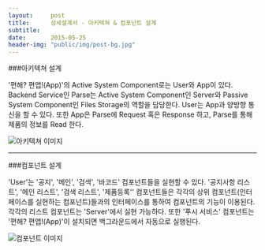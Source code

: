 ```yaml
---
layout:     post
title:      상세설계서 - 아키텍쳐 & 컴포넌트 설계
subtitle:   
date:       2015-05-25
header-img: "public/img/post-bg.jpg"
---
```


###아키텍쳐 설계  

'편해? 편앱!(App)'의 Active System Component로는 User와 App이 있다. Backend Service인 Parse는 Active System Component인 Server와 Passive System Component인 Files Storage의 역할을 담당한다. User는 App과 양방향 통신을 할 수 있다. 또한 App은 Parse에 Request 혹은 Response 하고, Parse를 통해 제품의 정보를 Read 한다.  

![아키텍쳐 이미지](/Softcone/public/img/0525architecture.png)  


---


###컴포넌트 설계  

'User'는 '공지', '메인', '검색', '바코드' 컴포넌트들을 실현할 수 있다. '공지사항 리스트', '메인 리스트', '검색 리스트', '제품등록'' 컴포넌트들은 각각의 상위 컴포넌트(인터페이스를 실현하는 컴포넌트)들과의 인터페이스를 통하여 컴포넌트의 기능이 이용된다. 각각의 리스트 컴포넌트는 'Server'에서 실현 가능하다. 또한 '푸시 서비스' 컴포넌트는 '편해? 편앱!(App)'이 설치되면 백그라운드에서 자동으로 실행된다.  

![컴포넌트 이미지](/Softcone/public/img/0525component.png)
